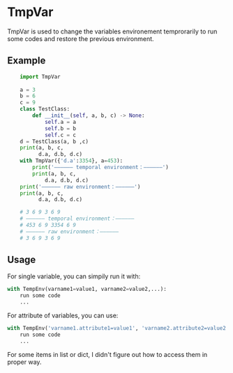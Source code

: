 # TmpVar

TmpVar is used to change the variables environement temprorarily to run some codes and restore the previous environment.

## Example

```python
    import TmpVar
    
    a = 3
    b = 6
    c = 9
    class TestClass:
        def __init__(self, a, b, c) -> None:
            self.a = a
            self.b = b
            self.c = c
    d = TestClass(a, b ,c)
    print(a, b, c, 
          d.a, d.b, d.c)
    with TmpVar({'d.a':3354}, a=453):
        print('—————— temporal environment：——————')
        print(a, b, c, 
            d.a, d.b, d.c)
    print('—————— raw environment：——————')
    print(a, b, c, 
          d.a, d.b, d.c)

    # 3 6 9 3 6 9
    # —————— temporal environment：——————
    # 453 6 9 3354 6 9
    # —————— raw environment：——————
    # 3 6 9 3 6 9
```

## Usage

For single variable, you can simpily run it with:

``` python
with TempEnv(varname1=value1, varname2=value2,...):
    run some code
    ...
```
For attribute of variables, you can use:

``` python
with TempEnv('varname1.attribute1=value1', 'varname2.attribute2=value2',...):
    run some code
    ...
```

For some items in list or dict, I didn't figure out how to access them in proper way.
